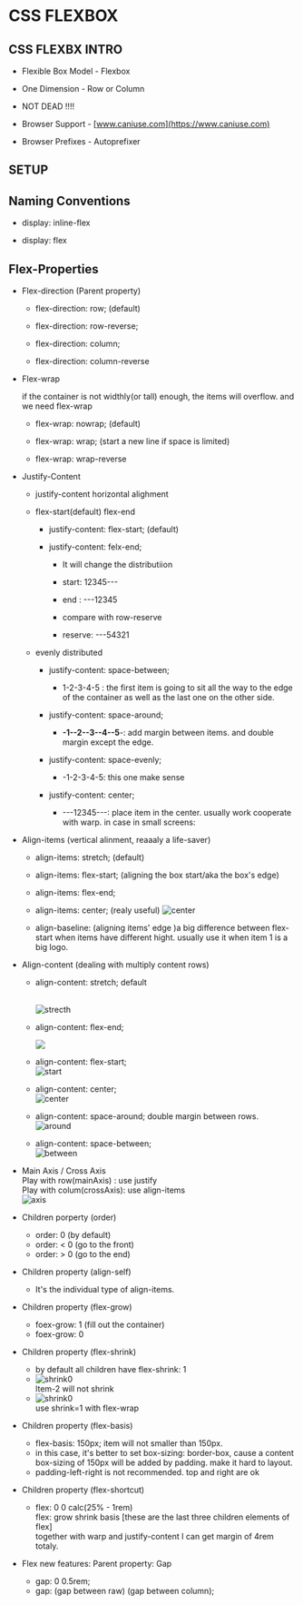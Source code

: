 # CSS FLEXBOX

## CSS FLEXBX INTRO

- Flexible Box Model - Flexbox

- One Dimension - Row or Column

- NOT DEAD !!!!

- Browser Support - [www.caniuse.com](https://www.caniuse.com)

- Browser Prefixes - Autoprefixer

## SETUP

## Naming Conventions

- display: inline-flex

- display: flex

## Flex-Properties

- Flex-direction (Parent property)

  - flex-direction: row; (default)

  - flex-direction: row-reverse;

  - flex-direction: column;

  - flex-direction: column-reverse

- Flex-wrap

  if the container is not widthly(or tall) enough, the items will overflow. and we need flex-wrap

  - flex-wrap: nowrap; (default)

  - flex-wrap: wrap; (start a new line if space is limited)

  - flex-wrap: wrap-reverse

- Justify-Content

  - justify-content horizontal alighment

  - flex-start(default) flex-end

    - justify-content: flex-start; (default)

    - justify-content: felx-end;

      - It will change the distributiion

      - start: 12345---

      - end : ---12345

      - compare with row-reserve

      - reserve: ---54321

  - evenly distributed

    - justify-content: space-between;

      - 1-2-3-4-5 : the first item is going to sit all the way to the edge of the container as well as the last one on the other side.

    - justify-content: space-around;

      - **-1--2--3--4--5**-: add margin between items. and double margin except the edge.

    - justify-content: space-evenly;

      - \-1-2-3-4-5: this one make sense

    - justify-content: center;

      - \---12345---: place item in the center. usually work cooperate with warp. in case in small screens:

- Align-items (vertical alinment, reaaaly a life-saver)

  - align-items: stretch; (default)

  - align-items: flex-start; (aligning the box start/aka the box's edge)

  - align-items: flex-end;

  - align-items: center; (realy useful)
    ![center](../img/flex-align-center.png)

  - align-baseline: (aligning items' edge )a big difference between flex-start when items have different hight. usually use it when item 1 is a big logo.

- Align-content (dealing with multiply content rows)

  - align-content: stretch; default

    <br>![strecth](../img/align-content-stretch.png)

  - align-content: flex-end;

    ![](../img/align-content-flex-end.png)

  - align-content: flex-start;
    <br>![start](../img/align-content-flex-start.png)
  - align-content: center;
    <br>![center](../img/align-content-center.png)
  - align-content: space-around;
    double margin between rows.
    <br>![around](../img/align-content-flex-space-around.png)
  - align-content: space-between;
    <br>![between](../img/align-content-space-between.png)

- Main Axis / Cross Axis
  <br>Play with row(mainAxis) : use justify
  <br>Play with colum(crossAxis): use align-items
  <br>![axis](../img/MainAxis2.png)

- Children porperty (order)

  - order: 0 (by default)
  - order: < 0 (go to the front)
  - order: > 0 (go to the end)

- Children property (align-self)

  - It's the individual type of align-items.

- Children property (flex-grow)

  - foex-grow: 1 (fill out the container)
  - foex-grow: 0

- Children property (flex-shrink)

  - by default all children have flex-shrink: 1
  - ![shrink0](../img/flex-shrink1.png) <br> ltem-2 will not shrink
  - ![shrink0](../img/flex-shrink2.png) <br> use shrink=1 with flex-wrap

- Children property (flex-basis)

  - flex-basis: 150px; item will not smaller than 150px.
  - in this case, it's better to set box-sizing: border-box, cause a content box-sizing of 150px will be added by padding. make it hard to layout.
  - padding-left-right is not recommended. top and right are ok

- Children property (flex-shortcut)

  - flex: 0 0 calc(25% - 1rem)
    <br> flex: grow shrink basis [these are the last three children elements of flex]
    <br> together with warp and justify-content I can get margin of 4rem totaly.

- Flex new features: Parent property: Gap
  - gap: 0 0.5rem;
  - gap: (gap between raw) (gap between column);
